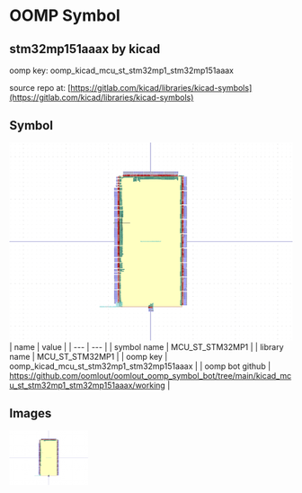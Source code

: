 # OOMP Symbol  
## stm32mp151aaax  by kicad  
  
oomp key: oomp_kicad_mcu_st_stm32mp1_stm32mp151aaax  
  
source repo at: [https://gitlab.com/kicad/libraries/kicad-symbols](https://gitlab.com/kicad/libraries/kicad-symbols)  
## Symbol  
  
[![working.png](working_600.png)](working.png)  
| name | value | 
| --- | --- | 
| symbol name | MCU_ST_STM32MP1 | 
| library name | MCU_ST_STM32MP1 | 
| oomp key | oomp_kicad_mcu_st_stm32mp1_stm32mp151aaax | 
| oomp bot github | https://github.com/oomlout/oomlout_oomp_symbol_bot/tree/main/kicad_mcu_st_stm32mp1_stm32mp151aaax/working | 
## Images  
  
[![working.png](working_140.png)](working.png)  
